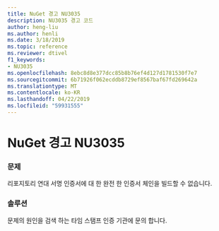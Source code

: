 ```yaml
---
title: NuGet 경고 NU3035
description: NU3035 경고 코드
author: heng-liu
ms.author: henli
ms.date: 3/18/2019
ms.topic: reference
ms.reviewer: dtivel
f1_keywords:
- NU3035
ms.openlocfilehash: 8ebc8d8e377dcc85b8b76ef4d127d1781530f7e7
ms.sourcegitcommit: 6b71926f062ecddb8729ef8567baf67fd269642a
ms.translationtype: MT
ms.contentlocale: ko-KR
ms.lasthandoff: 04/22/2019
ms.locfileid: "59931555"
---
```

# <a name="nuget-warning-nu3035"></a>NuGet 경고 NU3035

### <a name="issue"></a>문제

리포지토리 연대 서명 인증서에 대 한 완전 한 인증서 체인을 빌드할 수 없습니다.


### <a name="solution"></a>솔루션

문제의 원인을 검색 하는 타임 스탬프 인증 기관에 문의 합니다.